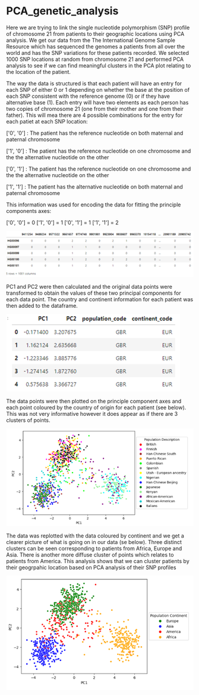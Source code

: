 # PCA_genetic_analysis

Here we are trying to link the single nucleotide polymorphism (SNP) profile of chromosome 21 from patients to their geographic locations using PCA analysis. We get our data from the The International Genome Sample Resource which has sequenced the genomes a patients from all over the world and has the SNP variations for these patients recorded. We selected 1000 SNP locations at random from chromosome 21 and performed PCA analysis to see if we can find meaningful clusters in the PCA plot relating to the location of the patient.

The way the data is structured is that each patient will have an entry for each SNP of either 0 or 1 depending on whether the base at the position of each SNP consistent with the reference genome (0) or if they have alternative base (1). Each entry will have two elements as each person has two copies of chromosome 21 (one from their mother and one from their father). This will mea there are 4 possible combinations for the entry for each patiet at each SNP location:

['0', '0'] : The patient has the reference nucleotide on both maternal and paternal chromosome

['1', '0'] : The patient has the reference nucleotide on one chromosome and the the alternative nucleotide on the other

['0', '1'] : The patient has the reference nucleotide on one chromosome and the the alternative nucleotide on the other

['1', '1'] : The patient has the alternative nucleotide on both maternal and paternal chromosome

This information was used for encoding the data for fitting the principle components axes:

['0', '0'] = 0
['1', '0'] = 1
['0', '1'] = 1
['1', '1'] = 2

![table](images/table.png)

PC1 and PC2 were then calculated and the original data points were transformed to obtain the values of these two principal components for each data point. The country and continent information for each patient was then added to the dataframe.

![pca table](images/pca_table.png)

The data points were then plotted on the principle component axes and each point coloured by the country of origin for each patient (see below). This was not very informative however it does appear as if there are 3 clusters of points.

![country](images/country.png)

The data was replotted with the data coloured by continent and we get a clearer picture of what is going on in our data (se below). Three distinct clusters can be seen corresponding to patients from Africa, Europe and Asia. There is another more diffuse cluster of points which relates to patients from America. This analysis shows that we can cluster patients by their geogrpahic location based on PCA analysis of their SNP profiles

![continent](images/continent.png)
